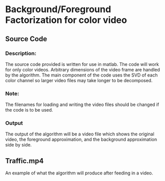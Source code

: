 <h1>
  Background/Foreground Factorization for color video
</h1>

<h2>
  Source Code
</h2>

<h3>
  Description:
</h3>
<p>The source code provided is written for use in matlab. The code will work for only color videos. Arbitrary dimensions of the video frame are handled by the algorithm. The main component of the code uses the SVD of each color channel so larger video files may take longer to be decomposed.
</p>

<h3>
  Note:
</h3>
<p>
  The filenames for loading and writing the video files should be changed if the code is to be used. 
</p>

<h3>
  Output
</h3>
<p>
The output of the algorithm will be a video file which shows the original video, the foreground approximation, and the background approximation side by side.
<p>

<h2>
Traffic.mp4
</h2>

An example of what the algorithm will produce after feeding in a video. 
